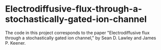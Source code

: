 # Electrodiffusive-flux-through-a-stochastically-gated-ion-channel
The code in this project corresponds to the paper "Electrodiffusive flux through a stochastically gated ion channel," by Sean D. Lawley and James P. Keener.
